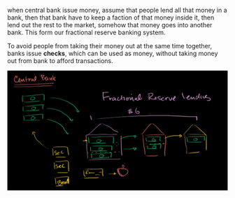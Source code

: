 when central bank issue money, assume that people lend all that money in a bank, then that bank have to keep a faction of that money inside it, then lend out the rest to the market, somehow that money goes into another bank. This form our fractional reserve banking system.

To avoid people from taking their money out at the same time together, banks issue **checks**, which can be used as money, without taking money out from bank to afford transactions.

![](2023-08-08-22-17-14.png)